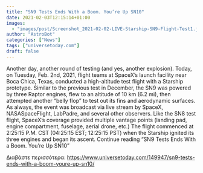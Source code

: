 ```yaml
---
title: "SN9 Tests Ends With a Boom. You’re Up SN10"
date: 2021-02-03T12:15:14+01:00
images:
  - "images/post/Screenshot_2021-02-02-LIVE-Starship-SN9-Flight-Test1.jpg"
author: "AstroBot"
categories: ["News"]
tags: ["universetoday.com"]
draft: false
---
```


Another day, another round of testing (and yes, another explosion). Today, on Tuesday, Feb. 2nd, 2021, flight teams at SpaceX’s launch facility near Boca Chica, Texas, conducted a high-altitude test flight with a Starship prototype. Similar to the previous test in December, the SN9 was powered by three Raptor engines, flew to an altitude of 10 km (6.2 mi), then attempted another “belly flop” to test out its fins and aerodynamic surfaces. As always, the event was broadcast via live stream by SpaceX, NASASpaceFlight, LabPadre, and several other observers. Like the SN8 test flight, SpaceX’s coverage provided multiple vantage points (landing pad, engine compartment, fuselage, aerial drone, etc.) The flight commenced at 2:25:15 P.M. CST (04:25:15 EST; 12:25:15 PST) when the Starship ignited its three engines and began its ascent. Continue reading “SN9 Tests Ends With a Boom. You’re Up SN10” 

Διαβάστε περισσότερα: https://www.universetoday.com/149947/sn9-tests-ends-with-a-boom-youre-up-sn10/
